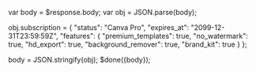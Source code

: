 var body = $response.body;
var obj = JSON.parse(body);

obj.subscription = {
    "status": "Canva Pro",
    "expires_at": "2099-12-31T23:59:59Z",
    "features": {
        "premium_templates": true,
        "no_watermark": true,
        "hd_export": true,
        "background_remover": true,
        "brand_kit": true
    }
};

body = JSON.stringify(obj);
$done({body});
